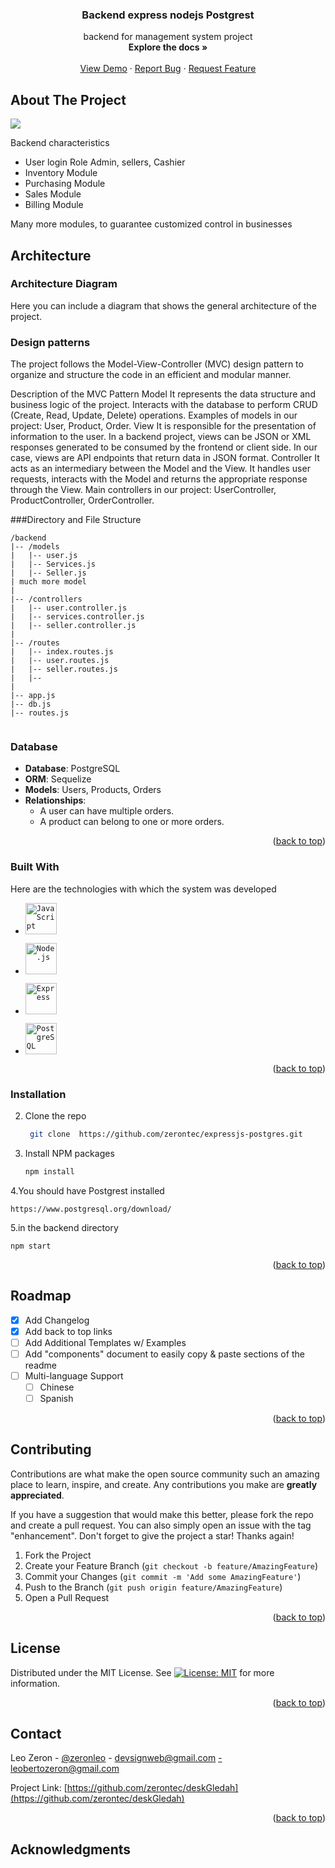  <h3 align="center"> Backend express nodejs Postgrest </h3>

  <p align="center">
backend for management system project
    <br />
    <a"#"><strong>Explore the docs »</strong></a>
    <br />
    <br />
    <a href="https://devsign.lat">View Demo</a>
    ·
    <a href="https://github.com/zerontec/dexpressjs-postgres/issues/new?title=Error&body=Detalles_del_issue
">Report Bug</a>
    ·
    <a href="https://github.com/zerontec/expressjs-postgres/issues/new?title=Feature%20Request:%20Integración%20con%20API%20externa&body=Me%20gustaría%20tener%20una%20característica%20que%20permita%20integrar%20nuestro%20proyecto%20con%20la%20API%20externa%20para%20obtener%20datos%20en%20tiempo%20real.
">Request Feature</a>
  </p>
</div>


## About The Project

![](dektopApp.gif)

Backend 
characteristics
* User login Role Admin, sellers, Cashier
* Inventory Module
* Purchasing Module
* Sales Module
* Billing Module

Many more modules, to guarantee customized control in businesses




## Architecture

### Architecture Diagram

Here you can include a diagram that shows the general architecture of the project.

### Design patterns

The project follows the Model-View-Controller (MVC) design pattern to organize and structure the code in an efficient and modular manner.

Description of the MVC Pattern
Model
It represents the data structure and business logic of the project.
Interacts with the database to perform CRUD (Create, Read, Update, Delete) operations.
Examples of models in our project: User, Product, Order.
View
It is responsible for the presentation of information to the user.
In a backend project, views can be JSON or XML responses generated to be consumed by the frontend or client side.
In our case, views are API endpoints that return data in JSON format.
Controller
It acts as an intermediary between the Model and the View.
It handles user requests, interacts with the Model and returns the appropriate response through the View.
Main controllers in our project: UserController, ProductController, OrderController.

###Directory and File Structure

```plaintext
/backend
|-- /models
|   |-- user.js
|   |-- Services.js
|   |-- Seller.js
| much more model
|
|-- /controllers
|   |-- user.controller.js
|   |-- services.controller.js
|   |-- seller.controller.js
|
|-- /routes
|   |-- index.routes.js
|   |-- user.routes.js
|   |-- seller.routes.js
|   |--   
|
|-- app.js
|-- db.js
|-- routes.js


```

### Database

- **Database**: PostgreSQL
- **ORM**: Sequelize
- **Models**: Users, Products, Orders
- **Relationships**:
   - A user can have multiple orders.
   - A product can belong to one or more orders.




<p align="right">(<a href="#readme-top">back to top</a>)</p>




### Built With

Here are the technologies with which the system was developed



* <code><img width="50" src="https://user-images.githubusercontent.com/25181517/117447155-6a868a00-af3d-11eb-9cfe-245df15c9f3f.png" alt="JavaScript" title="JavaScript"/></code>

* <code><img width="50" src="https://user-images.githubusercontent.com/25181517/183568594-85e280a7-0d7e-4d1a-9028-c8c2209e073c.png" alt="Node.js" title="Node.js"/></code>

* <code><img width="50" src="https://user-images.githubusercontent.com/25181517/183859966-a3462d8d-1bc7-4880-b353-e2cbed900ed6.png" alt="Express" title="Express"/></code>

* <code><img width="50" src="https://user-images.githubusercontent.com/25181517/117208740-bfb78400-adf5-11eb-97bb-09072b6bedfc.png" alt="PostgreSQL" title="PostgreSQL"/></code>


<p align="right">(<a href="#readme-top">back to top</a>)</p>





### Installation


2. Clone the repo
   ```sh
    git clone  https://github.com/zerontec/expressjs-postgres.git
   ```
3. Install NPM packages
   ```sh
   npm install
   ```
4.You should have Postgrest installed
   ```
   https://www.postgresql.org/download/
   ```

5.in the backend directory
   ```
   npm start 
   ```


  
<p align="right">(<a href="#readme-top">back to top</a>)</p>





<!-- USAGE EXAMPLES 
## Usage

Use this space to show useful examples of how a project can be used. Additional screenshots, code examples and demos work well in this space. You may also link to more resources.

_For more examples, please refer to the [Documentation](https://example.com)_

<p align="right">(<a href="#readme-top">back to top</a>)</p>-->



<!-- ROADMAP -->
## Roadmap

- [x] Add Changelog
- [x] Add back to top links
- [ ] Add Additional Templates w/ Examples
- [ ] Add "components" document to easily copy & paste sections of the readme
- [ ] Multi-language Support
    - [ ] Chinese
    - [ ] Spanish

<p align="right">(<a href="#readme-top">back to top</a>)</p>



<!-- CONTRIBUTING -->
## Contributing

Contributions are what make the open source community such an amazing place to learn, inspire, and create. Any contributions you make are **greatly appreciated**.

If you have a suggestion that would make this better, please fork the repo and create a pull request. You can also simply open an issue with the tag "enhancement".
Don't forget to give the project a star! Thanks again!

1. Fork the Project
2. Create your Feature Branch (`git checkout -b feature/AmazingFeature`)
3. Commit your Changes (`git commit -m 'Add some AmazingFeature'`)
4. Push to the Branch (`git push origin feature/AmazingFeature`)
5. Open a Pull Request

<p align="right">(<a href="#readme-top">back to top</a>)</p>



<!-- LICENSE -->
## License

Distributed under the MIT License. See [![License: MIT](https://img.shields.io/badge/License-MIT-yellow.svg)](https://opensource.org/licenses/MIT)  for more information.

<p align="right">(<a href="#readme-top">back to top</a>)</p>



<!-- CONTACT -->
## Contact

Leo Zeron - [@zeronleo](https://twitter.com/zeronleo) - devsignweb@gmail.com -leobertozeron@gmail.com

Project Link: [https://github.com/zerontec/deskGledah](https://github.com/zerontec/deskGledah)

<p align="right">(<a href="#readme-top">back to top</a>)</p>



<!-- ACKNOWLEDGMENTS -->
## Acknowledgments

<!--
* [Choose an Open Source License](https://choosealicense.com)

* [GitHub Pages](https://pages.github.com)
* [Font Awesome](https://fontawesome.com)
* [React Icons](https://react-icons.github.io/react-icons/search)

<p align="right">(<a href="#readme-top">back to top</a>)</p> -->



